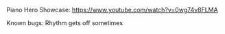 Piano Hero Showcase: https://www.youtube.com/watch?v=0wg74v8FLMA

Known bugs:
Rhythm gets off sometimes
